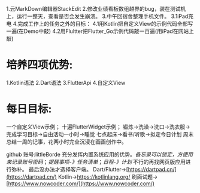 1.云MarkDown编辑器StackEdit
2.修改业绩看板数组越界的bug，装在测试机上，运行一整天，查看是否会发生崩溃。
3.中午回宿舍整理手机文件。
3.1iPad充电
4.完成工作上的任务之外的目标：
4.1用Kotlin把自定义View的示例代码全部写一遍(在Demo中敲)
4.2用Flultter把Flutter_Go示例代码敲一百遍(用iPad在网站上敲)
# 培养四项优势:
1.Kotlin语法
2.Dart语法
3.FlutterApi
4.自定义View
# 每日目标:
一个自定义View示例；
十遍FlutterWidget示例；
锻炼->洗澡->洗口->洗衣服->完成学习目标->自由活动一小时->睡觉
七点起床->看书/听歌->拟定今日计划
周末总结一周的记事，花两小时完全沉浸在画画创作中。

github 账号:littleBorde
充分发挥内置系统应用的优势。*备忘录可以锁定，方便用来记录账号密码*；*提醒事项-》任务清单*；*日程-》计划*
不行的再找网页版应用进行弥补。
最后没办法才选择客户端。
Dart/Flutter->[https://dartpad.cn/](https://dartpad.cn/)
Kotlin->https://kotlinlang.org/
刷面试题->[https://www.nowcoder.com/](https://www.nowcoder.com/)

<!--stackedit_data:
eyJoaXN0b3J5IjpbMTAwNzU2MzMyMSwxNjg5OTcxNTE4XX0=
-->